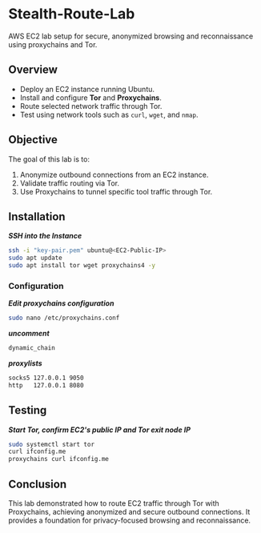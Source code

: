 # Stealth-Route-Lab
AWS EC2 lab setup for secure, anonymized browsing and reconnaissance using proxychains and Tor.
## **Overview**
- Deploy an EC2 instance running Ubuntu.
- Install and configure **Tor** and **Proxychains**.
- Route selected network traffic through Tor.
- Test using network tools such as `curl`, `wget`, and `nmap`.
## **Objective**
The goal of this lab is to:
1. Anonymize outbound connections from an EC2 instance.
2. Validate traffic routing via Tor.
3. Use Proxychains to tunnel specific tool traffic through Tor.
## **Installation**
***SSH into the Instance***
```bash
ssh -i "key-pair.pem" ubuntu@<EC2-Public-IP>
sudo apt update
sudo apt install tor wget proxychains4 -y
```
### **Configuration**
***Edit proxychains configuration***
```bash
sudo nano /etc/proxychains.conf
```
***uncomment***
```bash
dynamic_chain
```
***proxylists***
```bash
socks5 127.0.0.1 9050
http   127.0.0.1 8080
```
## **Testing**
***Start Tor, confirm EC2's public IP and Tor exit node IP***
```bash
sudo systemctl start tor
curl ifconfig.me
proxychains curl ifconfig.me
```
## **Conclusion**
This lab demonstrated how to route EC2 traffic through Tor with Proxychains, achieving anonymized and secure outbound connections. It provides a foundation for privacy-focused browsing and reconnaissance.
